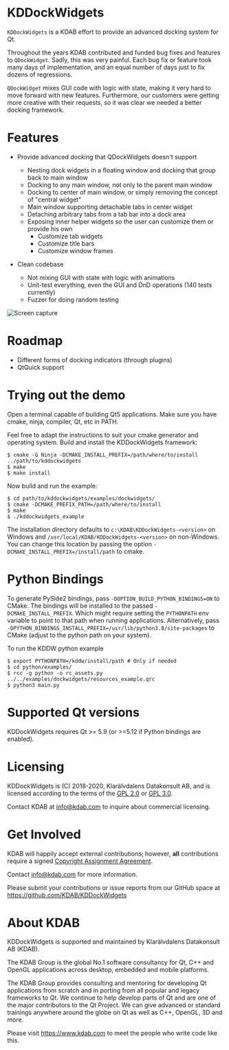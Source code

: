 KDDockWidgets
==============
`KDDockWidgets` is a KDAB effort to provide an advanced docking system for Qt.

Throughout the years KDAB contributed and funded bug fixes and features to `QDockWidget`.
Sadly, this was very painful. Each bug fix or feature took many days of implementation,
and an equal number of days just to fix dozens of regressions.

`QDockWidget` mixes GUI code with logic with state, making it very hard
to move forward with new features. Furthermore, our customers were getting more
creative with their requests, so it was clear we needed a better docking framework.


Features
========
- Provide advanced docking that QDockWidgets doesn't support
  - Nesting dock widgets in a floating window and docking that group back to main window
  - Docking to any main window, not only to the parent main window
  - Docking to center of main window, or simply removing the concept of "central widget"
  - Main window supporting detachable tabs in center widget
  - Detaching arbitrary tabs from a tab bar into a dock area
  - Exposing inner helper widgets so the user can customize them or provide his own
    - Customize tab widgets
    - Customize title bars
    - Customize window frames

- Clean codebase
  - Not mixing GUI with state with logic with animations
  - Unit-test everything, even the GUI and DnD operations (140 tests currently)
  - Fuzzer for doing random testing

![Screen capture](./screencap.gif?raw=true "The docking system in action")


Roadmap
========
  - Different forms of docking indicators (through plugins)
  - QtQuick support


Trying out the demo
====================

Open a terminal capable of building Qt5 applications.
Make sure you have cmake, ninja, compiler, Qt, etc in PATH.

Feel free to adapt the instructions to suit your cmake generator and operating system.
Build and install the KDDockWidgets framework:

```
$ cmake -G Ninja -DCMAKE_INSTALL_PREFIX=/path/where/to/install ../path/to/kddockwidgets
$ make
$ make install
```

Now build and run the example:
```
$ cd path/to/kddockwidgets/examples/dockwidgets/
$ cmake -DCMAKE_PREFIX_PATH=/path/where/to/install
$ make
$ ./kddockwidgets_example

```

The installation directory defaults to `c:\KDAB\KDDockWidgets-<version>` on Windows
and `/usr/local/KDAB/KDDockWidgets-<version>` on non-Windows.  You can change this
location by passing the option `-DCMAKE_INSTALL_PREFIX=/install/path` to cmake.


Python Bindings
================

To generate PySide2 bindings, pass `-DOPTION_BUILD_PYTHON_BINDINGS=ON` to CMake.
The bindings will be installed to the passed `-DCMAKE_INSTALL_PREFIX`. Which
might require setting the `PYTHONPATH` env variable to point to that path when
running applications. Alternatively, pass `-DPYTHON_BINDINGS_INSTALL_PREFIX=/usr/lib/python3.8/site-packages`
to CMake (adjust to the python path on your system).

To run the KDDW python example
```
$ export PYTHONPATH=/kddw/install/path # Only if needed
$ cd python/examples/
$ rcc -g python -o rc_assets.py ../../examples/dockwidgets/resources_example.qrc
$ python3 main.py
```


Supported Qt versions
======================
KDDockWidgets requires Qt >= 5.9 (or >=5.12 if Python bindings are enabled).


Licensing
=========
KDDockWidgets is (C) 2018-2020, Klarälvdalens Datakonsult AB, and is licensed according to
the terms of the [GPL 2.0](LICENSES/GPL-2.0-only.txt) or [GPL 3.0](LICENSES/GPL-3.0-only.txt).

Contact KDAB at <info@kdab.com> to inquire about commercial licensing.


Get Involved
============
KDAB will happily accept external contributions; however, **all** contributions require a
signed [Copyright Assignment Agreement](docs/KDDockWidgets-CopyrightAssignmentForm.docx).

Contact info@kdab.com for more information.

Please submit your contributions or issue reports from our GitHub space at
https://github.com/KDAB/KDDockWidgets


About KDAB
==========
KDDockWidgets is supported and maintained by Klarälvdalens Datakonsult AB (KDAB).

The KDAB Group is the global No.1 software consultancy for Qt, C++ and
OpenGL applications across desktop, embedded and mobile platforms.

The KDAB Group provides consulting and mentoring for developing Qt applications
from scratch and in porting from all popular and legacy frameworks to Qt.
We continue to help develop parts of Qt and are one of the major contributors
to the Qt Project. We can give advanced or standard trainings anywhere
around the globe on Qt as well as C++, OpenGL, 3D and more.

Please visit https://www.kdab.com to meet the people who write code like this.
